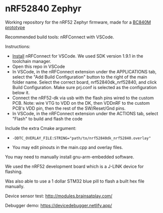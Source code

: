 # nRF52840 Zephyr
Working repository for the nRF52 Zephyr firmware, made for a [BC840M prototype](https://github.com/moothyknight/nRF52-Biosensing-Boards)

Recommended build tools: nRFConnect with VSCode. 

Instructions:
- [Install](https://nrfconnect.github.io/vscode-nrf-connect/) nRFConnect for VSCode. We used SDK version 1.9.1 in the toolchain manager.
- Open this repo in VSCode
- In VSCode, in the nRFConnect extension under the APPLICATIONS tab, select the "Add Build Configuration" button to the right of the main folder name. Select the correct board, nrf52840dk_nrf52840, and click Build Configuration. Make sure prj.conf is selected as the configuration below it.
- Connect the nRF52-dk via usb with the flash pins wired to the custom PCB. Note: wire VTG to VDD on the DK, then VDDnRF to the custom PCB's VDD pin, then the rest of the SW/Reset/Gnd pins.
- In VSCode, in the nRFConnect extension under the ACTIONS tab, select "Flash" to build and flash the code

Include the extra Cmake argument:
- `-DDTC_OVERLAY_FILE:STRING="path/to/nrf52840dk_nrf52840.overlay"`

- You may edit pinouts in the main.cpp and overlay files.

You may need to manually install gnu-arm-embedded software. 

We used the nRF52 development board which is a J-LINK device for flashing. 

Was also able to use a 1 dollar STM32 blue pill to flash a built hex file manually. 

Device sensor test: http://modules.brainsatplay.com/

Debugger demo: https://devicedebugger.netlify.app/ 

